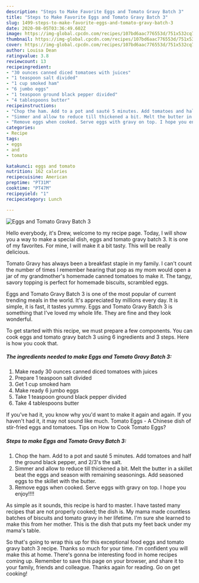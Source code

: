 ```yaml
---
description: "Steps to Make Favorite Eggs and Tomato Gravy Batch 3"
title: "Steps to Make Favorite Eggs and Tomato Gravy Batch 3"
slug: 1499-steps-to-make-favorite-eggs-and-tomato-gravy-batch-3
date: 2020-08-05T03:36:49.602Z
image: https://img-global.cpcdn.com/recipes/107bd6aac776553d/751x532cq70/eggs-and-tomato-gravy-batch-3-recipe-main-photo.jpg
thumbnail: https://img-global.cpcdn.com/recipes/107bd6aac776553d/751x532cq70/eggs-and-tomato-gravy-batch-3-recipe-main-photo.jpg
cover: https://img-global.cpcdn.com/recipes/107bd6aac776553d/751x532cq70/eggs-and-tomato-gravy-batch-3-recipe-main-photo.jpg
author: Louisa Dean
ratingvalue: 3.8
reviewcount: 13
recipeingredient:
- "30 ounces canned diced tomatoes with juices"
- "1 teaspoon salt divided"
- "1 cup smoked ham"
- "6 jumbo eggs"
- "1 teaspoon ground black pepper divided"
- "4 tablespoons butter"
recipeinstructions:
- "Chop the ham. Add to a pot and sauté 5 minutes. Add tomatoes and half the ground black pepper, and 2/3&#39;s the salt."
- "Simmer and allow to reduce till thickened a bit. Melt the butter in a skillet beat the eggs and season with remaining seasonings. Add seasoned eggs to the skillet with the butter."
- "Remove eggs when cooked. Serve eggs with gravy on top. I hope you enjoy!!!!"
categories:
- Recipe
tags:
- eggs
- and
- tomato

katakunci: eggs and tomato 
nutrition: 162 calories
recipecuisine: American
preptime: "PT31M"
cooktime: "PT47M"
recipeyield: "1"
recipecategory: Lunch

---
```



![Eggs and Tomato Gravy Batch 3](https://img-global.cpcdn.com/recipes/107bd6aac776553d/751x532cq70/eggs-and-tomato-gravy-batch-3-recipe-main-photo.jpg)

Hello everybody, it's Drew, welcome to my recipe page. Today, I will show you a way to make a special dish, eggs and tomato gravy batch 3. It is one of my favorites. For mine, I will make it a bit tasty. This will be really delicious.

Tomato Gravy has always been a breakfast staple in my family. I can&#39;t count the number of times I remember hearing that pop as my mom would open a jar of my grandmother&#39;s homemade canned tomatoes to make it. The tangy, savory topping is perfect for homemade biscuits, scrambled eggs.

Eggs and Tomato Gravy Batch 3 is one of the most popular of current trending meals in the world. It's appreciated by millions every day. It is simple, it is fast, it tastes yummy. Eggs and Tomato Gravy Batch 3 is something that I've loved my whole life. They are fine and they look wonderful.


To get started with this recipe, we must prepare a few components. You can cook eggs and tomato gravy batch 3 using 6 ingredients and 3 steps. Here is how you cook that.

<!--inarticleads1-->

##### The ingredients needed to make Eggs and Tomato Gravy Batch 3:

1. Make ready 30 ounces canned diced tomatoes with juices
1. Prepare 1 teaspoon salt divided
1. Get 1 cup smoked ham
1. Make ready 6 jumbo eggs
1. Take 1 teaspoon ground black pepper divided
1. Take 4 tablespoons butter


If you&#39;ve had it, you know why you&#39;d want to make it again and again. If you haven&#39;t had it, it may not sound like much. Tomato Eggs - A Chinese dish of stir-fried eggs and tomatoes. Tips on How to Cook Tomato Eggs? 

<!--inarticleads2-->

##### Steps to make Eggs and Tomato Gravy Batch 3:

1. Chop the ham. Add to a pot and sauté 5 minutes. Add tomatoes and half the ground black pepper, and 2/3&#39;s the salt.
1. Simmer and allow to reduce till thickened a bit. Melt the butter in a skillet beat the eggs and season with remaining seasonings. Add seasoned eggs to the skillet with the butter.
1. Remove eggs when cooked. Serve eggs with gravy on top. I hope you enjoy!!!!


As simple as it sounds, this recipe is hard to master. I have tasted many recipes that are not properly cooked; the dish is. My mama made countless batches of biscuits and tomato gravy in her lifetime. I&#39;m sure she learned to make this from her mother. This is the dish that puts my feet back under my mama&#39;s table. 

So that's going to wrap this up for this exceptional food eggs and tomato gravy batch 3 recipe. Thanks so much for your time. I'm confident you will make this at home. There's gonna be interesting food in home recipes coming up. Remember to save this page on your browser, and share it to your family, friends and colleague. Thanks again for reading. Go on get cooking!
